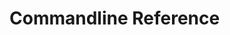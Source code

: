 # Commandline Reference


```{include} archive.md
```

```{include} init.md
```

```{include} query.md
```

```{include} run.md
```
```{include} status.md
```
```{include} submit.md
```
```{include} operations.md
```